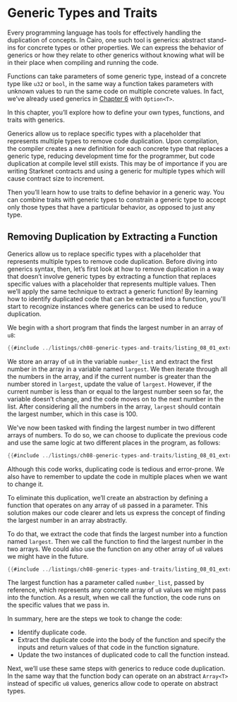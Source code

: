 # Generic Types and Traits

Every programming language has tools for effectively handling the duplication of concepts. In Cairo, one such tool is generics: abstract stand-ins for concrete types or other properties. We can express the behavior of generics or how they relate to other generics without knowing what will be in their place when compiling and running the code.

Functions can take parameters of some generic type, instead of a concrete type like `u32` or `bool`, in the same way a function takes parameters with unknown values to run the same code on multiple concrete values. In fact, we’ve already used generics in [Chapter 6][option enum] with `Option<T>`.

In this chapter, you’ll explore how to define your own types, functions, and traits with generics.

Generics allow us to replace specific types with a placeholder that represents multiple types to remove code duplication. Upon compilation, the compiler creates a new definition for each concrete type that replaces a generic type, reducing development time for the programmer, but code duplication at compile level still exists. This may be of importance if you are writing Starknet contracts and using a generic for multiple types which will cause contract size to increment.

Then you’ll learn how to use traits to define behavior in a generic way. You can combine traits with generic types to constrain a generic type to accept only those types that have a particular behavior, as opposed to just any type.

[option enum]: ./ch06-01-enums.html#the-option-enum-and-its-advantages

## Removing Duplication by Extracting a Function

Generics allow us to replace specific types with a placeholder that represents multiple types to remove code duplication. Before diving into generics syntax, then, let’s first look at how to remove duplication in a way that doesn’t involve generic types by extracting a function that replaces specific values with a placeholder that represents multiple values. Then we’ll apply the same technique to extract a generic function! By learning how to identify duplicated code that can be extracted into a function, you'll start to recognize instances where generics can be used to reduce duplication.

We begin with a short program that finds the largest number in an array of `u8`:

```rust
{{#include ../listings/ch08-generic-types-and-traits/listing_08_01_extracting_function_01/src/lib.cairo}}
```

We store an array of `u8` in the variable `number_list` and extract the first number in the array in a variable named `largest`. We then iterate through all the numbers in the array, and if the current number is greater than the number stored in `largest`, update the value of `largest`. However, if the current number is less than or equal to the largest number seen so far, the variable doesn’t change, and the code moves on to the next number in the list. After considering all the numbers in the array, `largest` should contain the largest number, which in this case is 100.

We've now been tasked with finding the largest number in two different arrays of numbers. To do so, we can choose to duplicate the previous code and use the same logic at two different places in the program, as follows:

```rust
{{#include ../listings/ch08-generic-types-and-traits/listing_08_01_extracting_function_02/src/lib.cairo}}
```

Although this code works, duplicating code is tedious and error-prone. We also have to remember to update the code in multiple places when we want to change it.

To eliminate this duplication, we’ll create an abstraction by defining a function that operates on any array of `u8` passed in a parameter. This solution makes our code clearer and lets us express the concept of finding the largest number in an array abstractly.

To do that, we extract the code that finds the largest number into a function named `largest`. Then we call the function to find the largest number in the two arrays. We could also use the function on any other array of `u8` values we might have in the future.

```rust
{{#include ../listings/ch08-generic-types-and-traits/listing_08_01_extracting_function_03/src/lib.cairo}}
```

The largest function has a parameter called `number_list`, passed by reference, which represents any concrete array of `u8` values we might pass into the function. As a result, when we call the function, the code runs on the specific values that we pass in.

In summary, here are the steps we took to change the code:

- Identify duplicate code.
- Extract the duplicate code into the body of the function and specify the inputs and return values of that code in the function signature.
- Update the two instances of duplicated code to call the function instead.

Next, we’ll use these same steps with generics to reduce code duplication. In the same way that the function body can operate on an abstract `Array<T>` instead of specific `u8` values, generics allow code to operate on abstract types.
